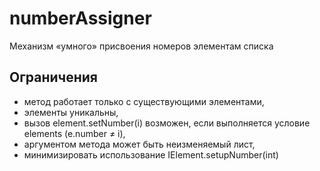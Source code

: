 # numberAssigner
Механизм «умного» присвоения номеров элементам списка

## Ограничения
- метод работает только с существующими элементами,
- элементы уникальны,
- вызов element.setNumber(i) возможен, если выполняется условие elements (e.number ≠ i),
- аргументом метода может быть неизменяемый лист,
- минимизировать использование IElement.setupNumber(int)
